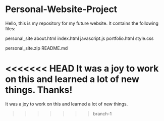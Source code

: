 # Personal-Website-Project
Hello, this is my repository for my future website. It contains the following files:

personal_site
    about.html
    index.html
    javascript.js
    portfolio.html
    style.css

personal_site.zip
README.md

<<<<<<< HEAD
It was a joy to work on this and learned a lot of new things. Thanks!
=======
It was a joy to work on this and learned a lot of new things.
>>>>>>> branch-1
